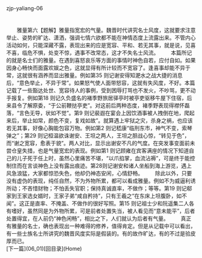  <meta HTTP-EQUIV="Content-Type" CONTENT="text/html; charset=utf-8">
zjp-yaliang-06
<h1 class="break"></h1>
　　雅量第六【题解】雅量指宽宏的气量。魏晋时代讲究名士风度，这就要求注意举止、姿势的旷达、潇洒，强调七情六欲都不能在神情态度上流露出来。不管内心活动如何，只能深藏不露，表现出来的应是宽容、平和、若无其事，就是说，见喜不喜，临危不惧，处变不惊，遇事不改常态，这才不失名士风流。
　　本篇所记的就是名士们的雅量。在遇到喜怒哀乐等方面的事情时神色自若，应付自如。如果因身心畅快而面露欢娱之色，这就显得有所计较而不宽容了。逢喜事却能不异于常，这就很有涵养而显出雅量。例如第35 则记谢安得知淝水之战大捷的消息后，“意色举止，不异于常”。如果怒气使人面带怒容，这就有失风度，不好。本篇记载了一些豁达处世、宽容待人的事例，受到困辱打骂也不发火，不吵骂，更不动手报复。例如第18 则记久负盛名的褚季野旅居驿亭时被亭吏驱移牛屋下住宿，后来县令了解原委，“于公前鞭挞亭吏”。对这前后两种态度，褚季野表现得襟怀磊落，“言色无导，状如不觉”。第9 则记裴遐在宴会上因饮酒事被人拽倒在地，爬起来后，举止如常，颜色不变，复戏如故”。就算遇上牢狱之灾，杀身之祸，也应该若无其事，好像心胸能包容万物。例如第2 则记嵇康“临刑东市，神气不变，索琴弹之”；第29 则记桓温欲诛谢安、王坦之两人，王坦之胆战心惊，“转见于色”，而“谢之宽容，愈表于貌”。两人对比，显示出谢安不凡的气度。在突发事变面前未尝仓皇失措，也是气量宽宏的表现。例如第1 则记顾雍在宾客满座的情况下知道自己的儿子死于任上时，虽然心里痛苦不堪，“以爪掐掌，血流沾褥”，可是终于能控制住而在言谈神色上没有露出痕迹。第28则记谢安和诸人坐船到海上游览，遇上风急浪猛，大家都惊恐失色，他却仍神态安闲，心情舒畅。
　　除此以外，只要没有虚伪的表现，纯任自然，不为外物所累，都可以看成雅量。例如不为威逼利诱所动；不吝惜财物；不怕丢失官职；保持真诚直率，不做作；等等。第19 则记郗家到王家选女婿时，王家子弟“咸自矜持”，只有王羲之“在东床上坦腹卧，如不闻”。这正是直率、不掩盖、不做作的很好写照。第15 则记祖士少和阮遥集二人各有嗜好，虽然同是为外物所累，可是前者处置失当，被人看见而“意未能平”，后者处置得宜，在人前仍“神色闲畅”，相比之下，人们就认为后者有气量。
　　真正有雅量的名士，确也表现出一种难得的修养，值得肯定。但是从记载中可以看出，有一些士族名士所讲究的魏晋风度实际是假装的。有的故作旷达，有的不过是验皮厚而已。
<br>[下一篇](06_01)[回目录](Home)
